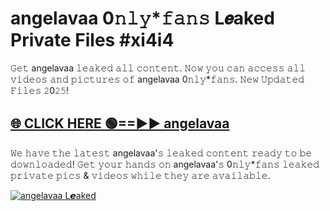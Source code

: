 # angelavaa 0𝚗𝚕𝚢*𝚏𝚊𝚗𝚜 L𝙚aked Private Files #xi4i4

𝙶𝚎𝚝 angelavaa 𝚕𝚎𝚊𝚔𝚎𝚍 𝚊𝚕𝚕 𝚌𝚘𝚗𝚝𝚎𝚗𝚝. 𝙽𝚘𝚠 𝚢𝚘𝚞 𝚌𝚊𝚗 𝚊𝚌𝚌𝚎𝚜𝚜 𝚊𝚕𝚕 𝚟𝚒𝚍𝚎𝚘𝚜 𝚊𝚗𝚍 𝚙𝚒𝚌𝚝𝚞𝚛𝚎𝚜 𝚘𝚏 angelavaa 0𝚗𝚕𝚢*𝚏𝚊𝚗𝚜. 𝙽𝚎𝚠 𝚄𝚙𝚍𝚊𝚝𝚎𝚍 𝙵𝚒𝚕𝚎𝚜 𝟸0𝟸𝟻!

<h2><a href="https://bestclip.site/angelavaa" rel="nofollow">🌐 CLICK HERE 🟢==►► angelavaa</a></h2>

𝚆𝚎 𝚑𝚊𝚟𝚎 𝚝𝚑𝚎 𝚕𝚊𝚝𝚎𝚜𝚝 angelavaa'𝚜 𝚕𝚎𝚊𝚔𝚎𝚍 𝚌𝚘𝚗𝚝𝚎𝚗𝚝 𝚛𝚎𝚊𝚍𝚢 𝚝𝚘 𝚋𝚎 𝚍𝚘𝚠𝚗𝚕𝚘𝚊𝚍𝚎𝚍! 𝙶𝚎𝚝 𝚢𝚘𝚞𝚛 𝚑𝚊𝚗𝚍𝚜 𝚘𝚗 angelavaa'𝚜 0𝚗𝚕𝚢*𝚏𝚊𝚗𝚜 𝚕𝚎𝚊𝚔𝚎𝚍 𝚙𝚛𝚒𝚟𝚊𝚝𝚎 𝚙𝚒𝚌𝚜 & 𝚟𝚒𝚍𝚎𝚘𝚜 𝚠𝚑𝚒𝚕𝚎 𝚝𝚑𝚎𝚢 𝚊𝚛𝚎 𝚊𝚟𝚊𝚒𝚕𝚊𝚋𝚕𝚎.

<p><a href="https://bestclip.site/angelavaa" rel="nofollow"><img src="https://i.imgur.com/WiGg2rx.gif" alt="angelavaa L𝙚aked"></a></p>
